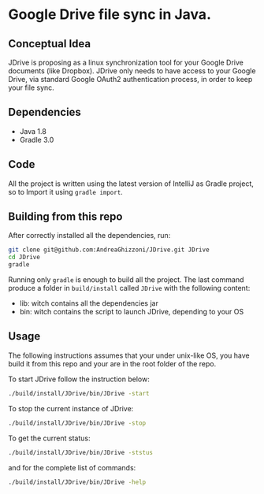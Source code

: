 # Google Drive file sync in Java.

## Conceptual Idea
JDrive is proposing as a linux synchronization tool for your Google 
Drive documents (like Dropbox).
JDrive only needs to have access to your Google Drive, via standard 
Google OAuth2 authentication process, in order to keep your file sync.

## Dependencies
- Java 1.8
- Gradle 3.0

## Code
All the project is written using the latest version of IntelliJ as
Gradle project, so to Import it using `gradle import`.

## Building from this repo
After correctly installed all the dependencies, run:
```bash
git clone git@github.com:AndreaGhizzoni/JDrive.git JDrive
cd JDrive
gradle
```
Running only `gradle` is enough to build all the project.
The last command produce a folder in `build/install` called `JDrive`
with the following content:
- lib: witch contains all the dependencies jar
- bin: witch contains the script to launch JDrive, depending to your OS

## Usage
The following instructions assumes that your under unix-like OS, you
have build it from this repo and your are in the root folder of the 
repo.

To start JDrive follow the instruction below:
```bash
./build/install/JDrive/bin/JDrive -start
```

To stop the current instance of JDrive:
```bash
./build/install/JDrive/bin/JDrive -stop
```

To get the current status:
```bash
./build/install/JDrive/bin/JDrive -ststus
```

and for the complete list of commands:
```bash
./build/install/JDrive/bin/JDrive -help
```
